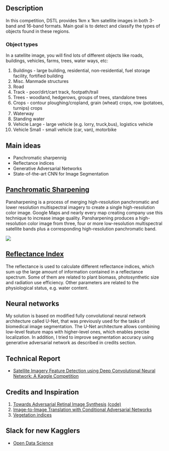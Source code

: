 ## Description 

In this competition, DSTL provides 1km x 1km satellite images in both 3-band and 16-band formats. Main goal is to detect and classify the types of objects found in these regions. 

### Object types
In a satellite image, you will find lots of different objects like roads, buildings, vehicles, farms, trees, water ways, etc:

1. Buildings - large building, residential, non-residential, fuel storage facility, fortified building
2. Misc. Manmade structures 
3. Road 
4. Track - poor/dirt/cart track, footpath/trail
5. Trees - woodland, hedgerows, groups of trees, standalone trees
6. Crops - contour ploughing/cropland, grain (wheat) crops, row (potatoes, turnips) crops
7. Waterway 
8. Standing water
9. Vehicle Large - large vehicle (e.g. lorry, truck,bus), logistics vehicle
10. Vehicle Small - small vehicle (car, van), motorbike

## Main ideas

* Panchromatic sharpennig 
* Reflectance indices
* Generative Adversarial Networks
* State-of-the-art CNN for Image Segmentation

## [Panchromatic Sharpening](https://www.kaggle.com/resolut/panchromatic-sharpening)  

Pansharpening is a process of merging high-resolution panchromatic and lower resolution multispectral imagery to create a single high-resolution color image. Google Maps and nearly every map creating company use this technique to increase image quality. Pansharpening produces a high-resolution color image from three, four or more low-resolution multispectral satellite bands plus a corresponding high-resolution panchromatic band.

<img src="https://raw.githubusercontent.com/osin-vladimir/kaggle-satellite-imagery-feature-detection/master/images/sharpening.png?token=AHHppqngwGtJtdx0isqddg3I9RvKc3iRks5ZSRBOwA%3D%3D">

##  [Reflectance Index](https://www.kaggle.com/resolut/waterway-0-095-lb)

The reflectance is used to calculate different reflectance indices, which sum up the large amount of information contained in a reflectance spectrum. Some of them are related to plant biomass, photosynthetic size and radiation use efficiency. Other parameters are related to the physiological status, e.g. water content.

## Neural networks
My solution is based on modified fully convolutional neural network architecture called U-Net, that was previously used for the tasks of biomedical image segmentation. The U-Net architecture allows combining low-level feature maps with higher-level ones, which enables precise localization. In addition, I tried to improve segmentation accuracy using generative adversarial network as described in credits section. 

## Technical Report
* [Satellite Imagery Feature Detection using Deep Convolutional Neural Network: A Kaggle Competition](https://arxiv.org/abs/1706.06169)

## Credits and Inspiration
1. [Towards Adversarial Retinal Image Synthesis](https://arxiv.org/pdf/1701.08974.pdf) [(code)](https://github.com/costapt/vess2ret)
2. [Image-to-Image Translation with Conditional Adversarial Networks](https://arxiv.org/pdf/1611.07004.pdf)
3. [Vegetation indices](http://web.pdx.edu/~nauna/resources/8-2012_lecture1-vegetationindicies.pdf)

## Slack for new Kagglers
* [Open Data Science](http://ods.ai/)
